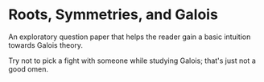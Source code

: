 # Roots, Symmetries, and Galois

An exploratory question paper that helps the reader gain a basic intuition towards Galois theory.

Try not to pick a fight with someone while studying Galois; that's just not a good omen.
